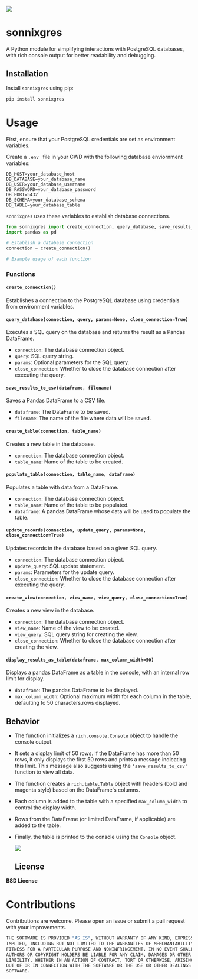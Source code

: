 ![](icon.png)
# sonnixgres

A Python module for simplifying interactions with PostgreSQL databases, with rich console output for better readability and debugging.

## Installation

Install `sonnixgres` using pip:

```bash
pip install sonnixgres
```

# Usage

First, ensure that your PostgreSQL credentials are set as environment variables. 

Create a `.env ` file in your CWD with the following database enviornment  variables:

```parameters
DB_HOST=your_database_host
DB_DATABASE=your_database_name
DB_USER=your_database_username
DB_PASSWORD=your_database_password
DB_PORT=5432
DB_SCHEMA=your_database_schema
DB_TABLE=your_database_table
```

`sonnixgres` uses these variables to establish database connections.

```python
from sonnixgres import create_connection, query_database, save_results_to_csv, create_and_populate_table, update_records, create_view
import pandas as pd

# Establish a database connection
connection = create_connection()

# Example usage of each function
```

### Functions

#### `create_connection()`

Establishes a connection to the PostgreSQL database using credentials from environment variables.

#### `query_database(connection, query, params=None, close_connection=True)`

Executes a SQL query on the database and returns the result as a Pandas DataFrame.

- `connection`: The database connection object.
- `query`: SQL query string.
- `params`: Optional parameters for the SQL query.
- `close_connection`: Whether to close the database connection after executing the query.

#### `save_results_to_csv(dataframe, filename)`

Saves a Pandas DataFrame to a CSV file.

- `dataframe`: The DataFrame to be saved.
- `filename`: The name of the file where data will be saved.

#### `create_table(connection, table_name)`

Creates a new table in the database.

- `connection`: The database connection object.
- `table_name`: Name of the table to be created.

#### `populate_table(connection, table_name, dataframe)`

Populates a table with data from a DataFrame.

- `connection`: The database connection object.
- `table_name`: Name of the table to be populated.
- `dataframe`: A pandas DataFrame whose data will be used to populate the table.

#### `update_records(connection, update_query, params=None, close_connection=True)`

Updates records in the database based on a given SQL query.

- `connection`: The database connection object.
- `update_query`: SQL update statement.
- `params`: Parameters for the update query.
- `close_connection`: Whether to close the database connection after executing the query.

#### `create_view(connection, view_name, view_query, close_connection=True)`

Creates a new view in the database.

- `connection`: The database connection object.
- `view_name`: Name of the view to be created.
- `view_query`: SQL query string for creating the view.
- `close_connection`: Whether to close the database connection after creating the view.

#### `display_results_as_table(dataframe, max_column_width=50)`

Displays a pandas DataFrame as a table in the console, with an internal row limit for display.

- `dataframe`: The pandas DataFrame to be displayed.
- `max_column_width`: Optional maximum width for each column in the table, defaulting to 50 characters.rows displayed.

## Behavior

- The function initializes a `rich.console.Console` object to handle the console output.

- It sets a display limit of 50 rows. If the DataFrame has more than 50 rows, it only displays the first 50 rows and prints a message indicating this limit. This message also suggests using the `'save_results_to_csv'` function to view all data.

- The function creates a `rich.table.Table` object with headers (bold and magenta style) based on the DataFrame's columns.

- Each column is added to the table with a specified `max_column_width` to control the display width.

- Rows from the DataFrame (or limited DataFrame, if applicable) are added to the table.

- Finally, the table is printed to the console using the `Console` object.
  
  ![](/home/sonny/Pictures/Screenshots/Screenshot%20from%202024-01-08%2017-17-55.png)
  
  ## License

**BSD License**

# Contributions

Contributions are welcome. Please open an issue or submit a pull request with your improvements.

```python
THE SOFTWARE IS PROVIDED "AS IS", WITHOUT WARRANTY OF ANY KIND, EXPRESS OR
IMPLIED, INCLUDING BUT NOT LIMITED TO THE WARRANTIES OF MERCHANTABILITY,
FITNESS FOR A PARTICULAR PURPOSE AND NONINFRINGEMENT. IN NO EVENT SHALL THE
AUTHORS OR COPYRIGHT HOLDERS BE LIABLE FOR ANY CLAIM, DAMAGES OR OTHER
LIABILITY, WHETHER IN AN ACTION OF CONTRACT, TORT OR OTHERWISE, ARISING FROM,
OUT OF OR IN CONNECTION WITH THE SOFTWARE OR THE USE OR OTHER DEALINGS IN THE
SOFTWARE.
```
